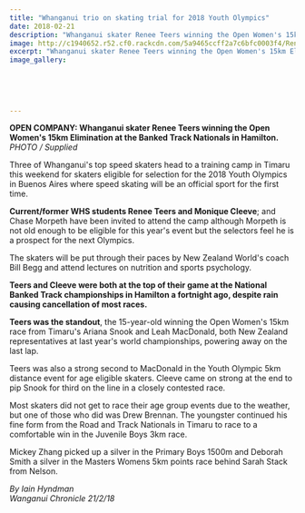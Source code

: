 ```yaml
---
title: "Whanganui trio on skating trial for 2018 Youth Olympics"
date: 2018-02-21
description: "Whanganui skater Renee Teers winning the Open Women's 15km Elimination at the Banked Track Nationals in Hamilton..."
image: http://c1940652.r52.cf0.rackcdn.com/5a9465ccff2a7c6bfc0003f4/Renee-Teers-speed-skating-feb-2018-chron.jpg
excerpt: "Whanganui skater Renee Teers winning the Open Women's 15km Elimination at the Banked Track Nationals in Hamilton."
image_gallery:
    
    
    
    
    
---
```


<p><strong>OPEN COMPANY: Whanganui skater Renee Teers winning the Open Women's 15km Elimination at the Banked Track Nationals in Hamilton.<br /></strong><em>PHOTO / Supplied</em></p>
<p class="element element-paragraph">Three of Whanganui's top speed skaters head to a training camp in Timaru this weekend for skaters eligible for selection for the 2018 Youth Olympics in Buenos Aires where speed skating will be an official sport for the first time.</p>
<p class="element element-paragraph"><strong>Current/former WHS students Renee Teers and Monique Cleeve</strong>; and Chase Morpeth have been invited to attend the camp although Morpeth is not old enough to be eligible for this year's event but the selectors feel he is a prospect for the next Olympics.</p>
<p class="element element-paragraph">The skaters will be put through their paces by New Zealand World's coach Bill Begg and attend lectures on nutrition and sports psychology.</p>
<p class="element element-paragraph"><strong>Teers and Cleeve were both at the top of their game at the National Banked Track championships in Hamilton a fortnight ago, despite rain causing cancellation of most races.</strong></p>
<p class="element element-paragraph"><strong>Teers was the standout</strong>, the 15-year-old winning the Open Women's 15km race from Timaru's Ariana Snook and Leah MacDonald, both New Zealand representatives at last year's world championships, powering away on the last lap.</p>
<p class="element element-paragraph">Teers was also a strong second to MacDonald in the Youth Olympic 5km distance event for age eligible skaters. Cleeve came on strong at the end to pip Snook for third on the line in a closely contested race.</p>
<p class="element element-paragraph">Most skaters did not get to race their age group events due to the weather, but one of those who did was Drew Brennan. The youngster continued his fine form from the Road and Track Nationals in Timaru to race to a comfortable win in the Juvenile Boys 3km race.</p>
<p class="element element-paragraph">Mickey Zhang picked up a silver in the Primary Boys 1500m and Deborah Smith a silver in the Masters Womens 5km points race behind Sarah Stack from Nelson.</p>
<p class="element element-paragraph"><em>By Iain Hyndman<br />Wanganui Chronicle 21/2/18</em></p>

